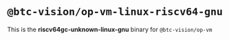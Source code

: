 # `@btc-vision/op-vm-linux-riscv64-gnu`

This is the **riscv64gc-unknown-linux-gnu** binary for `@btc-vision/op-vm`
